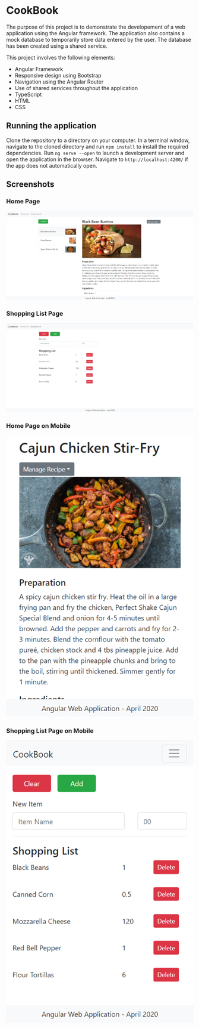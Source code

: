 # CookBook

The purpose of this project is to demonstrate the developement of a web application using the Angular framework. The application also contains a mock database to temporarily store data entered by the user. The database has been created using a shared service.

This project involves the following elements:
* Angular Framework
* Responsive design using Bootstrap
* Navigation using the Angular Router
* Use of shared services throughout the application
* TypeScript
* HTML
* CSS 

## Running the application

Clone the repository to a directory on your computer. In a terminal window, navigate to the cloned directory and run `npm install` to install the required dependencies. Run `ng serve --open` to launch a development server and open the application in the browser. Navigate to `http://localhost:4200/` if the app does not automatically open.

## Screenshots
### Home Page
![Screenshot](./screenshots/screenshot1.PNG)

### Shopping List Page
![Screenshot](./screenshots/screenshot2.PNG)

### Home Page on Mobile
![Screenshot](./screenshots/screenshot3.PNG)

### Shopping List Page on Mobile
![Screenshot](./screenshots/screenshot4.PNG)
